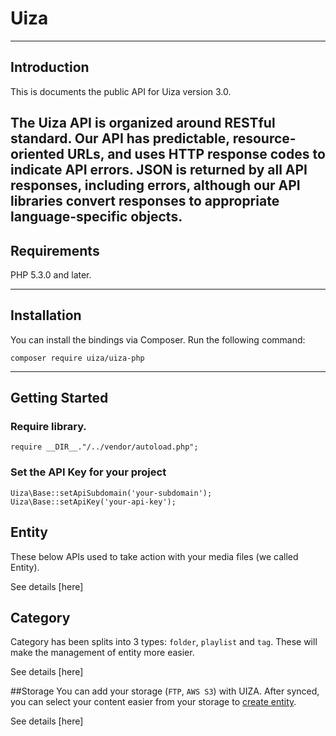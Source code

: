 # Uiza
----
## Introduction
This is documents the public API for Uiza version 3.0.

The Uiza API is organized around RESTful standard.
Our API has predictable, resource-oriented URLs, and uses HTTP response codes to indicate API errors.
JSON is returned by all API responses, including errors, although our API libraries convert responses to appropriate language-specific objects.
----
## Requirements
PHP 5.3.0 and later.

----
## Installation
You can install the bindings via Composer. Run the following command:

````
composer require uiza/uiza-php
````

----

## Getting Started

### Require library.

````
require __DIR__."/../vendor/autoload.php";
````

### Set the API Key for your project

````
Uiza\Base::setApiSubdomain('your-subdomain');
Uiza\Base::setApiKey('your-api-key');
````

## Entity
These below APIs used to take action with your media files (we called Entity).

See details [here]

## Category
Category has been splits into 3 types: `folder`, `playlist` and `tag`. These will make the management of entity more easier.

See details [here]

##Storage
You can add your storage (`FTP`, `AWS S3`) with UIZA.
After synced, you can select your content easier from your storage to [create entity](https://docs.uiza.io/#create-entity).

See details [here]
